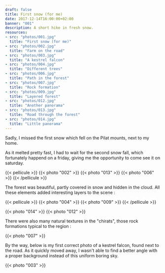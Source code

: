 ```yaml
---
draft: false
title: First snow (for me)
date: 2017-12-14T16:00:00+02:00
banner: "001"
description: A short hike in fresh snow.
resources:
- src: "photos/001.jpg"
  title: "First snow (for me)"
- src: "photos/002.jpg"
  title: "Farm on the road"
- src: "photos/003.jpg"
  title: "A kestrel falcon"
- src: "photos/004.jpg"
  title: "Different trees"
- src: "photos/006.jpg"
  title: "Path in the forest"
- src: "photos/007.jpg"
  title: "Rock formation"
- src: "photos/009.jpg"
  title: "Layered forest"
- src: "photos/012.jpg"
  title: "Another panorama"
- src: "photos/013.jpg"
  title: "Road through the forest"
- src: "photos/014.jpg"
  title: "Little panorama"
---
```


Sadly, I missed the first snow which fell on the Pilat mounts, next to my home.

As it melted pretty fast, I had to wait for the second snow fall, which fortunately happend on a friday, giving me the opportunity to come see it on saturday.

{{< pellicule >}}
{{< photo "002" >}}
{{< photo "013" >}}
{{< photo "006" >}}
{{< /pellicule >}}

The forest was beautiful, partly covered in snow and hidden in the cloud.
All these elements added interesting layers to the scene :

{{< pellicule >}}
{{< photo "004" >}}
{{< photo "009" >}}
{{< /pellicule >}}

{{< photo "014" >}}
{{< photo "012" >}}

There were also many natural textures in the "chirats", those rock formations typical to the region :

{{< photo "007" >}}

By the way, below is my first correct photo of a kestrel falcon, found next to the road. As it quickly moved away, I wasn't able to find a better angle with a proper background instead of this uniform boring sky.

{{< photo "003" >}}
